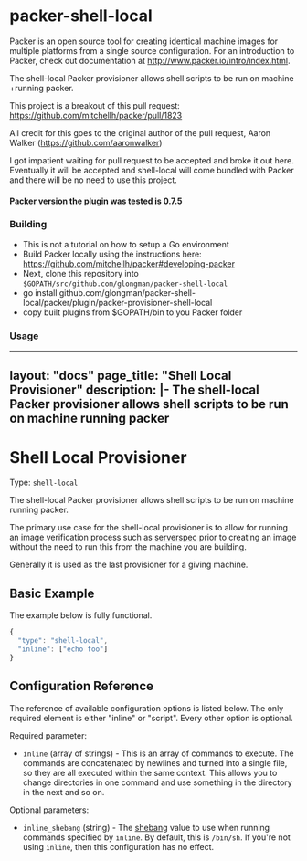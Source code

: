 packer-shell-local
==================

Packer is an open source tool for creating identical machine images for multiple platforms from a single source configuration. For an introduction to Packer, check out documentation at http://www.packer.io/intro/index.html.

The shell-local Packer provisioner allows shell scripts to be run on machine
+running packer.

This project is a breakout of this pull request: https://github.com/mitchellh/packer/pull/1823

All credit for this goes to the original author of the pull request, Aaron Walker (https://github.com/aaronwalker)

I got impatient waiting for pull request to be accepted and broke it out here.
Eventually it will be accepted and shell-local will come bundled with Packer and there will be no need to use this project.

#### Packer version the plugin was tested is 0.7.5

### Building

* This is not a tutorial on how to setup a Go environment
* Build Packer locally using the instructions here: https://github.com/mitchellh/packer#developing-packer
* Next, clone this repository into `$GOPATH/src/github.com/glongman/packer-shell-local`
* go install github.com/glongman/packer-shell-local/packer/plugin/packer-provisioner-shell-local
* copy built plugins from $GOPATH/bin to you Packer folder

### Usage

---
layout: "docs"
page_title: "Shell Local Provisioner"
description: |-
  The shell-local Packer provisioner allows shell scripts to be run on machine
  running packer
---

# Shell Local Provisioner

Type: `shell-local`

The shell-local Packer provisioner allows shell scripts to be run on machine
running packer.

The primary use case for the shell-local provisioner is to allow for running an
image verification process such as [serverspec](http://serverspec.org/) prior to
creating an image without the need to run this from the machine you are
building.

Generally it is used as the last provisioner for a giving machine.

## Basic Example

The example below is fully functional.

```javascript
{
  "type": "shell-local",
  "inline": ["echo foo"]
}
```

## Configuration Reference

The reference of available configuration options is listed below. The only
required element is either "inline" or "script". Every other option is optional.

Required parameter:

* `inline` (array of strings) - This is an array of commands to execute.
  The commands are concatenated by newlines and turned into a single file,
  so they are all executed within the same context. This allows you to
  change directories in one command and use something in the directory in
  the next and so on.

Optional parameters:

* `inline_shebang` (string) - The
  [shebang](http://en.wikipedia.org/wiki/Shebang_%28Unix%29) value to use when
  running commands specified by `inline`. By default, this is `/bin/sh`.
  If you're not using `inline`, then this configuration has no effect.